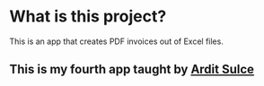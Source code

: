 # What is this project?
This is an app that creates PDF invoices out of Excel files. 

## This is my fourth app taught by [Ardit Sulce](https://github.com/arditsulceteaching)